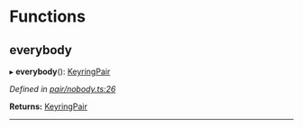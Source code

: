 

# Functions

<a id="everybody"></a>

##  everybody

▸ **everybody**(): [KeyringPair](../interfaces/_types_.keyringpair.md)

*Defined in [pair/nobody.ts:26](https://github.com/polkadot-js/common/blob/1b62a67/packages/keyring/src/pair/nobody.ts#L26)*

**Returns:** [KeyringPair](../interfaces/_types_.keyringpair.md)

___

